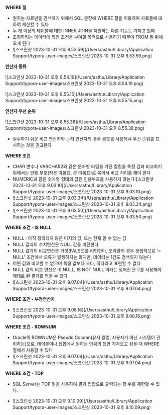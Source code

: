 **WHERE 절**

- 원하는 자료만을 검색하기 위해서 SQL 문장에 WHERE 절을 이용하여 자료들에 대하여 제한할 수 있다
- 두 개 이상의 테이블에 대한 INNER JOIN을 지원하는 다른 기능도 가지고 있따
- 조회하려는 데이터에 특정 조건을 부여할 목적으로 사용하기 때문에 FROM 절 뒤에 오게 된다
- ![스크린샷 2023-10-31 오후 8.53.59](/Users/asthu/Library/Application Support/typora-user-images/스크린샷 2023-10-31 오후 8.53.59.png)

**연산자 종류**

![스크린샷 2023-10-31 오후 8.54.19](/Users/asthu/Library/Application Support/typora-user-images/스크린샷 2023-10-31 오후 8.54.19.png)

![스크린샷 2023-10-31 오후 8.55.15](/Users/asthu/Library/Application Support/typora-user-images/스크린샷 2023-10-31 오후 8.55.15.png)

**연산자 우선 순위**

![스크린샷 2023-10-31 오후 8.55.38](/Users/asthu/Library/Application Support/typora-user-images/스크린샷 2023-10-31 오후 8.55.38.png)

- 실수하기 쉬운 비교 연산자와 논리 연산자의 경우 괄호를 사용해서 우선 순위를 표시하는 것을 권고한다

**WHERE 조건**

- CHAR 변수나 VARCHAR2와 같은 문자형 타입을 가진 칼럼을 특정 값과 비교하기 위해서는 인용 부호(작은 따옴표, 큰 따옴표)로 묶어서 비교 처리를 해야 한다
- NUMERIC과 같은 숫자형 형태의 값은 인용부호를 사용하지 않는다![스크린샷 2023-10-31 오후 9.03.10](/Users/asthu/Library/Application Support/typora-user-images/스크린샷 2023-10-31 오후 9.03.10.png)
- ![스크린샷 2023-10-31 오후 9.03.34](/Users/asthu/Library/Application Support/typora-user-images/스크린샷 2023-10-31 오후 9.03.34.png)
- ![스크린샷 2023-10-31 오후 9.03.50](/Users/asthu/Library/Application Support/typora-user-images/스크린샷 2023-10-31 오후 9.03.50.png)

**WHERE 조건 - IS NULL**

- NULL : 아직 정의되지 않은 미지의 값, 또는 현재 알 수 없는 값
- NULL 값과의 수치연산은 NULL 값을 리턴한다
- NULL 값과의 비교연산은 거짓(FALSE)를 리턴한다, 오라클의 경우 문법적으로 '= NULL' 조건에서 오류가 발생하지는 않지만, 데이터는 1건도 검색되지 않는다
- 어떤 값과 비교할 수 없으며 특정 값보다 크다, 작다라고 표현할 수 없다
- NULL 값의 비교 연산은 IS NULL, IS NOT NULL 이라는 정해진 문구를 사용해야 제대로 된 결과를 얻을 수 있다
- ![스크린샷 2023-10-31 오후 9.07.04](/Users/asthu/Library/Application Support/typora-user-images/스크린샷 2023-10-31 오후 9.07.04.png)

**WHERE 조건 - 부정연산자**

- ![스크린샷 2023-10-31 오후 9.08.16](/Users/asthu/Library/Application Support/typora-user-images/스크린샷 2023-10-31 오후 9.08.16.png)

**WHERE 조건 - ROWNUM**

- Oracle의 ROWNUM은 Pseudo Column(유사 칼럼, 사용자가 아닌 시스템이 관리하는)으로, 테이블이나 집합에서 원하는 만큼의 행만 가져오고 싶을 때 WHERE 절에서 사용할 수 있다
- ![스크린샷 2023-10-31 오후 9.07.04](/Users/asthu/Library/Application Support/typora-user-images/스크린샷 2023-10-31 오후 9.07.04.png)

**WHERE 조건 - TOP**

- SQL Server는 TOP 절을 사용하여 결과 집합으로 출력되는 행 수를 제한할 수 있다.

- ![스크린샷 2023-10-31 오후 9.10.09](/Users/asthu/Library/Application Support/typora-user-images/스크린샷 2023-10-31 오후 9.10.09.png)

  


